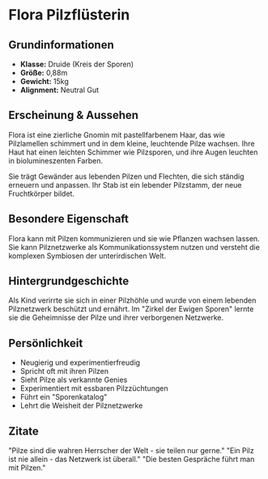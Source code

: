 # Flora Pilzflüsterin

## Grundinformationen
- **Klasse:** Druide (Kreis der Sporen)
- **Größe:** 0,88m
- **Gewicht:** 15kg
- **Alignment:** Neutral Gut

## Erscheinung & Aussehen
Flora ist eine zierliche Gnomin mit pastellfarbenem Haar, das wie Pilzlamellen schimmert und in dem kleine, leuchtende Pilze wachsen. Ihre Haut hat einen leichten Schimmer wie Pilzsporen, und ihre Augen leuchten in biolumineszenten Farben.

Sie trägt Gewänder aus lebenden Pilzen und Flechten, die sich ständig erneuern und anpassen. Ihr Stab ist ein lebender Pilzstamm, der neue Fruchtkörper bildet.

## Besondere Eigenschaft
Flora kann mit Pilzen kommunizieren und sie wie Pflanzen wachsen lassen. Sie kann Pilznetzwerke als Kommunikationssystem nutzen und versteht die komplexen Symbiosen der unterirdischen Welt.

## Hintergrundgeschichte
Als Kind verirrte sie sich in einer Pilzhöhle und wurde von einem lebenden Pilznetzwerk beschützt und ernährt. Im "Zirkel der Ewigen Sporen" lernte sie die Geheimnisse der Pilze und ihrer verborgenen Netzwerke.

## Persönlichkeit
- Neugierig und experimentierfreudig
- Spricht oft mit ihren Pilzen
- Sieht Pilze als verkannte Genies
- Experimentiert mit essbaren Pilzzüchtungen
- Führt ein "Sporenkatalog"
- Lehrt die Weisheit der Pilznetzwerke

## Zitate
"Pilze sind die wahren Herrscher der Welt - sie teilen nur gerne."
"Ein Pilz ist nie allein - das Netzwerk ist überall."
"Die besten Gespräche führt man mit Pilzen."